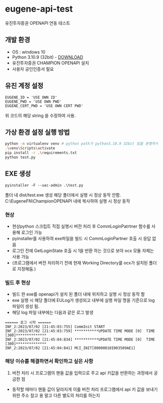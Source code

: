 # eugene-api-test
유진투자증권 OPENAPI 연동 테스트

## 개발 환경
- OS : windows 10
- Python 3.10.9 (32bit) - [DOWNLOAD](https://www.python.org/ftp/python/3.10.9/python-3.10.9.exe)
- 유진투자증권 CHAMPION OPENAPI 설치
- 사용자 공인인증서 필요

## 유진 계정 설정
```
EUGENE_ID = 'USE OWN ID'
EUGENE_PWD = 'USE OWN PWD'
EUGENE_CERT_PWD = 'USE OWN CERT PWD'
```
위 코드의 해당 string 을 수정하여 사용.

## 가상 환경 설정 실행 방법
```bash
python -m virtualenv venv # python path가 python3.10.9 32bit 임을 분명하게 해야합니다.
.\venv\Scripts\activate
pip install -r .\requirements.txt
python test.py
```

## EXE 생성
```
pyinstaller -F --uac-admin .\test.py
```
폴더 내 dist/test.exe 생성
해당 폴더에서 실행 시 정상 동작 안함.
C:\EugeneFN\ChampionOPENAPI 내에 복사하여 실행 시 정상 동작


### 현상 
- 현상python 스크립트 직접 실행시 버전 처리 후 CommLoginPatrtner 함수를 사용해 로그인 가능
- pyinstaller를 사용하여 exe파일을 빌드 시 CommLoginPartner 호출 시 응답 없음
- 로그인 전에 GetLoginState 호출 시 1을 반환 하는 것으로 보아 ocx 모듈 자체는 사용 가능
- (프로그램에서 버전 처리하기 전에 현재 Working Directory를 ocx가 설치된 폴더로 지정해둠.)

### 빌드 후 현상
- 빌드 한 exe를 openapi가 설치 된 폴더 내에 위치하고 실행 시 정상 동작 함
- exe 실행 시 해당 폴더에 EULog가 생성되고 내부에 실행 파일 명을 기준으로 log 파일이 생성 됨.
- 해당 log 파일 내부에는 다음과 같은 로그 발생
```
====== 로그 시작 ======
INF_2:2023/07/02 [21:45:03:755] CommInit START
INF_2:2023/07/02 [21:45:03:759] ***********UPDATE TIME MODE [0]  TIME [300]**************
INF_2:2023/07/02 [21:45:04:834] ***********UPDATE TIME MODE [0]  TIME [300]**************
INF_2:2023/07/02 [21:45:04:841] MCI_INIT[00000010I003509AE1]
```

### 해당 이슈를 해결하면서 확인하고 싶은 사항
1. 버전 처리 시 프로그램의 핸들 값을 입력으로 주고 api 키값을 반환하는 과정에서 궁금한 점
- 동작할 때마다 핸들 값이 달라지게 이를 버전 처리 프로그램에서 api 키 값을 보내기 위한 주소 참고 용 말고 다른 별도의 처리를 하는지
